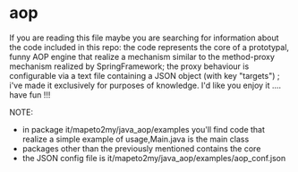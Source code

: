 aop
===

If you are reading this file  maybe you are searching for information about the code included in this repo:
the code represents the core of a prototypal, funny AOP engine that realize a mechanism similar to the 
method-proxy mechanism realized by SpringFramework; the proxy behaviour is configurable via a text file 
containing a JSON object (with key "targets") ; i've made it exclusively for purposes of knowledge.
I'd like you enjoy it .... have fun !!!

NOTE: 
- in package it/mapeto2my/java_aop/examples you'll find code that realize a simple example of usage,Main.java is the main class
- packages other than the previously mentioned contains the core
- the JSON config file is it/mapeto2my/java_aop/examples/aop_conf.json
